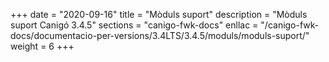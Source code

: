 +++
date        = "2020-09-16"
title       = "Mòduls suport"
description = "Mòduls suport Canigó 3.4.5"
sections    = "canigo-fwk-docs"
enllac		= "/canigo-fwk-docs/documentacio-per-versions/3.4LTS/3.4.5/moduls/moduls-suport/"
weight		= 6
+++
